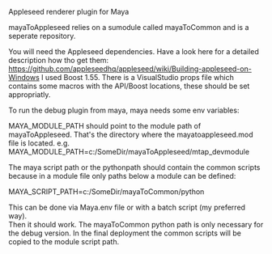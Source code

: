 Appleseed renderer plugin for Maya

mayaToAppleseed relies on a sumodule called mayaToCommon and is a seperate repository.

You will need the Appleseed dependencies. Have a look here for a detailed description how tho get them: https://github.com/appleseedhq/appleseed/wiki/Building-appleseed-on-Windows
I used Boost 1.55. There is a VisualStudio props file which contains some macros with the API/Boost locations, these should be set appropriatly.

To run the debug plugin from maya, maya needs some env variables:<br>

MAYA_MODULE_PATH should point to the module path of mayaToAppleseed. That's the directory where the mayatoappleseed.mod file is located. e.g.<br>
MAYA_MODULE_PATH=c:/SomeDir/mayaToAppleseed/mtap_devmodule<br>

The maya script path or the pythonpath should contain the common scripts because in a module file only paths below a module can be defined:

MAYA_SCRIPT_PATH=c:/SomeDir/mayaToCommon/python<br>

This can be done via Maya.env file or with a batch script (my preferred way).<br>
Then it should work. The mayaToCommon python path is only necessary for the debug version. In the final deployment the common scripts will be copied to the module script path.
